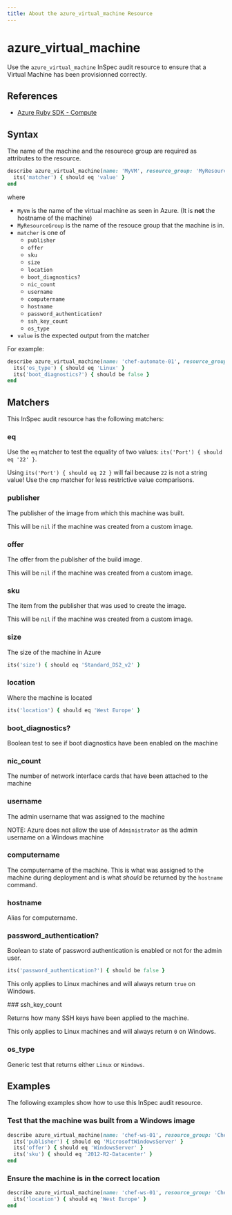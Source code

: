 ```yaml
---
title: About the azure_virtual_machine Resource
---
```


# azure_virtual_machine

Use the `azure_virtual_machine` InSpec audit resource to ensure that a Virtual Machine has been provisionned correctly.

## References

- [Azure Ruby SDK - Compute](https://github.com/Azure/azure-sdk-for-ruby/tree/master/management/azure_mgmt_compute)

## Syntax

The name of the machine and the resourece group are required as attributes to the resource.

```ruby
describe azure_virtual_machine(name: 'MyVM', resource_group: 'MyResourceGroup') do
  its('matcher') { should eq 'value' }
end
```

where

* `MyVm` is the name of the virtual machine as seen in Azure. (It is **not** the hostname of the machine)
* `MyResourceGroup` is the name of the resouce group that the machine is in.
* `matcher` is one of
  - `publisher`
  - `offer`
  - `sku`
  - `size`
  - `location`
  - `boot_diagnostics?`
  - `nic_count`
  - `username`
  - `computername`
  - `hostname`
  - `password_authentication?`
  - `ssh_key_count`
  - `os_type`
* `value` is the expected output from the matcher

For example:

```ruby
describe azure_virtual_machine(name: 'chef-automate-01', resource_group: 'ChefAutomate') do
  its('os_type') { should eq 'Linux' }
  its('boot_diagnostics?') { should be false }
end
```

## Matchers

This InSpec audit resource has the following matchers:

### eq

Use the `eq` matcher to test the equality of two values: `its('Port') { should eq '22' }`.

Using `its('Port') { should eq 22 }` will fail because `22` is not a string value! Use the `cmp` matcher for less restrictive value comparisons.

### publisher

The publisher of the image from which this machine was built.

This will be `nil` if the machine was created from a custom image.

### offer

The offer from the publisher of the build image.

This will be `nil` if the machine was created from a custom image.

### sku

The item from the publisher that was used to create the image.

This will be `nil` if the machine was created from a custom image.

### size

The size of the machine in Azure

```ruby
its('size') { should eq 'Standard_DS2_v2' }
```

### location

Where the machine is located

```ruby
its('location') { should eq 'West Europe' }
```

### boot_diagnostics?

Boolean test to see if boot diagnostics have been enabled on the machine

### nic_count

The number of network interface cards that have been attached to the machine

### username

The admin username that was assigned to the machine

NOTE:  Azure does not allow the use of `Administrator` as the admin username on a Windows machine

### computername

The computername of the machine. This is what was assigned to the machine during deployment and is what _should_ be returned by the `hostname` command.

### hostname

Alias for computername.

### password_authentication?

Boolean to state of password authentication is enabled or not for the admin user.

```ruby
its('password_authentication?') { should be false }
```

This only applies to Linux machines and will always return `true` on Windows.

### ssh_key_count

Returns how many SSH keys have been applied to the machine.

This only applies to Linux machines and will always return `0` on Windows.

### os_type

Generic test that returns either `Linux` or `Windows`.

## Examples

The following examples show how to use this InSpec audit resource.

### Test that the machine was built from a Windows image

```ruby
describe azure_virtual_machine(name: 'chef-ws-01', resource_group: 'ChefAutomate') do
  its('publisher') { should eq 'MicrosoftWindowsServer' }
  its('offer') { should eq 'WindowsServer' }
  its('sku') { should eq '2012-R2-Datacenter' }
end
```

### Ensure the machine is in the correct location

```ruby
describe azure_virtual_machine(name: 'chef-ws-01', resource_group: 'ChefAutomate') do
  its('location') { should eq 'West Europe' }
end
